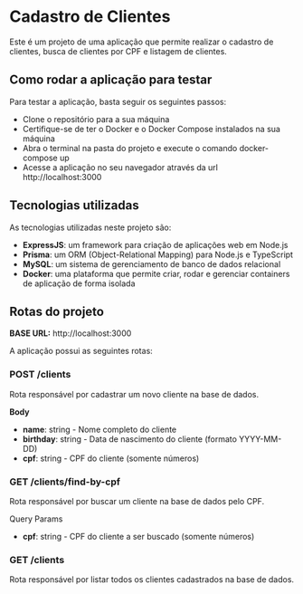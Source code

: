 # Cadastro de Clientes

Este é um projeto de uma aplicação que permite realizar o cadastro de clientes, busca de clientes por CPF e listagem de clientes.

## Como rodar a aplicação para testar

Para testar a aplicação, basta seguir os seguintes passos:

- Clone o repositório para a sua máquina
- Certifique-se de ter o Docker e o Docker Compose instalados na sua máquina
- Abra o terminal na pasta do projeto e execute o comando docker-compose up
- Acesse a aplicação no seu navegador através da url http://localhost:3000

## Tecnologias utilizadas

As tecnologias utilizadas neste projeto são:

- **ExpressJS**: um framework para criação de aplicações web em Node.js
- **Prisma**: um ORM (Object-Relational Mapping) para Node.js e TypeScript
- **MySQL**: um sistema de gerenciamento de banco de dados relacional
- **Docker**: uma plataforma que permite criar, rodar e gerenciar containers de aplicação de forma isolada

## Rotas do projeto

**BASE URL:** http://localhost:3000

A aplicação possui as seguintes rotas:

### POST /clients

Rota responsável por cadastrar um novo cliente na base de dados.

**Body**
- **name**: string - Nome completo do cliente
- **birthday**: string - Data de nascimento do cliente (formato YYYY-MM-DD)
- **cpf**: string - CPF do cliente (somente números)

### GET /clients/find-by-cpf

Rota responsável por buscar um cliente na base de dados pelo CPF.

Query Params
- **cpf**: string - CPF do cliente a ser buscado (somente números)

### GET /clients

Rota responsável por listar todos os clientes cadastrados na base de dados.



